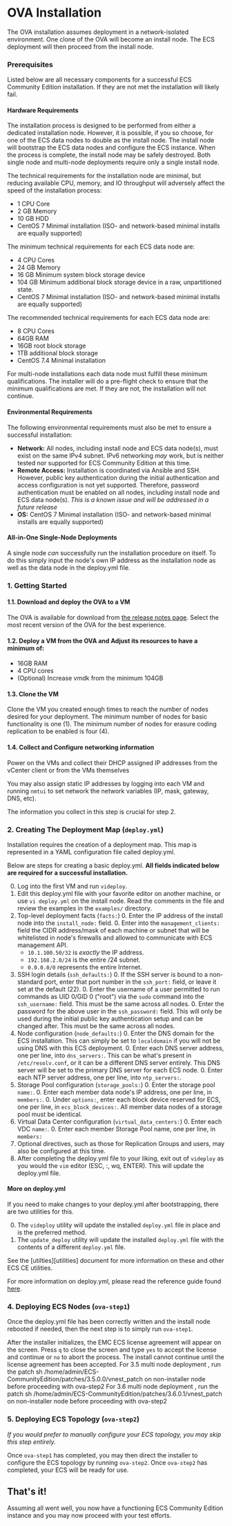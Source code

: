 # OVA Installation

The OVA installation assumes deployment in a network-isolated environment.  One clone of the OVA will become an install node.  The ECS deployment will then proceed from the install node.

### Prerequisites

Listed below are all necessary components for a successful ECS Community Edition installation. If they are not met the installation will likely fail.

#### Hardware Requirements

The installation process is designed to be performed from either a dedicated installation node. However, it is possible, if you so choose, for one of the ECS data nodes to double as the install node.  The install node will bootstrap the ECS data nodes and configure the ECS instance. When the process is complete, the install node may be safely destroyed. Both single node and multi-node deployments require only a single install node.

The technical requirements for the installation node are minimal, but reducing available CPU, memory, and IO throughput will adversely affect the speed of the installation process:

* 1 CPU Core
* 2 GB Memory
* 10 GB HDD
* CentOS 7 Minimal installation (ISO- and network-based minimal installs are equally supported)

The minimum technical requirements for each ECS data node are:

* 4 CPU Cores
* 24 GB Memory
* 16 GB Minimum system block storage device
* 104 GB Minimum additional block storage device in a raw, unpartitioned state.
* CentOS 7 Minimal installation (ISO- and network-based minimal installs are equally supported)

The recommended technical requirements for each ECS data node are:

* 8 CPU Cores
* 64GB RAM
* 16GB root block storage
* 1TB additional block storage
* CentOS 7.4 Minimal installation

For multi-node installations each data node must fulfill these minimum qualifications. The installer will do a pre-flight check to ensure that the minimum qualifications are met. If they are not, the installation will not continue.

#### Environmental Requirements

The following environmental requirements must also be met to ensure a successful installation:

* **Network:** All nodes, including install node and ECS data node(s), must exist on the same IPv4 subnet.  IPv6 networking *may* work, but is neither tested nor supported for ECS Community Edition at this time.
* **Remote Access:** Installation is coordinated via Ansible and SSH. However, public key authentication during the initial authentication and access configuration is not yet supported.  Therefore, password authentication must be enabled on all nodes, including install node and ECS data node(s).  *This is a known issue and will be addressed in a future release*
* **OS:** CentOS 7 Minimal installation (ISO- and network-based minimal installs are equally supported)

#### All-in-One Single-Node Deployments

A single node *can* successfully run the installation procedure on itself. To do this simply input the node's own IP address as the installation node as well as the data node in the deploy.yml file.

### 1. Getting Started

#### 1.1. Download and deploy the OVA to a VM
The OVA is available for download from [the release notes page](https://github.com/EMCECS/ECS-CommunityEdition/releases).  Select the most recent version of the OVA for the best experience.

#### 1.2. Deploy a VM from the OVA and Adjust its resources to have a minimum of:

* 16GB RAM
* 4 CPU cores
* (Optional) Increase vmdk from the minimum 104GB

#### 1.3. Clone the VM
Clone the VM you created enough times to reach the number of nodes desired for your deployment.  The minimum number of nodes for basic functionality is one (1).  The minimum number of nodes for erasure coding replication to be enabled is four (4).

#### 1.4. Collect and Configure networking information

Power on the VMs and collect their DHCP assigned IP addresses from the vCenter client or from the VMs themselves

You may also assign static IP addresses by logging into each VM and running `nmtui` to set network the network variables (IP, mask, gateway, DNS, etc).

The information you collect in this step is crucial for step 2.

### 2. Creating The Deployment Map (`deploy.yml`)
Installation requires the creation of a deployment map. This map is represented in a YAML configuration file called deploy.yml.

Below are steps for creating a basic deploy.yml. **All fields indicated below are required for a successful installation.**

0. Log into the first VM and run `videploy`.
0. Edit this deploy.yml file with your favorite editor on another machine, or use `vi deploy.yml` on the install node.  Read the comments in the file and review the examples in the `examples/` directory.
0. Top-level deployment facts (`facts:`)
    0. Enter the IP address of the install node into the `install_node:` field.
    0. Enter into the `management_clients:` field the CIDR address/mask of each machine or subnet that will be whitelisted in node's firewalls and allowed to communicate with ECS management API.
      * `10.1.100.50/32` is *exactly* the IP address.
      * `192.168.2.0/24` is the entire /24 subnet.
      * `0.0.0.0/0` represents the entire Internet.
0. SSH login details (`ssh_defaults:`)
    0. If the SSH server is bound to a non-standard port, enter that port number in the `ssh_port:` field, or leave it set at the default (22).
    0. Enter the username of a user permitted to run commands as UID 0/GID 0 ("root") via the `sudo` command into the `ssh_username:` field. This must be the same across all nodes.
    0. Enter the password for the above user in the `ssh_password:` field. This will only be used during the initial public key authentication setup and can be changed after.  This must be the same across all nodes.
0. Node configuration (`node_defaults:`)
    0. Enter the DNS domain for the ECS installation.  This can simply be set to `localdomain` if you will not be using DNS with this ECS deployment.
    0. Enter each DNS server address, one per line, into `dns_servers:`. This can be what's present in `/etc/resolv.conf`, or it can be a different DNS server entirely.  This DNS server will be set to the primary DNS server for each ECS node.
    0. Enter each NTP server address, one per line, into `ntp_servers:`.
0. Storage Pool configuration (`storage_pools:`)
    0. Enter the storage pool `name:`.
    0. Enter each member data node's IP address, one per line, in `members:`.
    0. Under `options:`, enter each block device reserved for ECS, one per line, in `ecs_block_devices:`.  All member data nodes of a storage pool must be identical.
0. Virtual Data Center configuration (`virtual_data_centers:`)
    0. Enter each VDC `name:`.
    0. Enter each member Storage Pool name, one per line, in `members:`
0. Optional directives, such as those for Replication Groups and users, may also be configured at this time.
0. After completing the deploy.yml file to your liking, exit out of `videploy` as you would the `vim` editor (ESC, :, wq, ENTER).  This will update the deploy.yml file.

#### More on deploy.yml
If you need to make changes to your deploy.yml after bootstrapping, there are two utilities for this.

0. The `videploy` utility will update the installed `deploy.yml` file in place and is the preferred method.
0. The `update_deploy` utility will update the installed `deploy.yml` file with the contents of a different `deploy.yml` file.

See the [utilties][utilities] document for more information on these and other ECS CE utilities.

For more information on deploy.yml, please read the reference guide found [here](deploy.yml.md).

### 4. Deploying ECS Nodes (`ova-step1`)

Once the deploy.yml file has been correctly written and the install node rebooted if needed, then the next step is to simply run `ova-step1`.

After the installer initializes, the EMC ECS license agreement will appear on the screen. Press `q` to close the screen and type `yes` to accept the license and continue or `no` to abort the process. The install cannot continue until the license agreement has been accepted.
For 3.5 multi node deployment , run the patch  sh /home/admin/ECS-CommunityEdition/patches/3.5.0.0/vnest_patch on non-installer node before proceeding with ova-step2
For 3.6 multi node deployment , run the patch  sh /home/admin/ECS-CommunityEdition/patches/3.6.0.1/vnest_patch on non-installer node before proceeding with ova-step2

### 5. Deploying ECS Topology (`ova-step2`)
*If you would prefer to manually configure your ECS topology, you may skip this step entirely.*

Once `ova-step1` has completed, you may then direct the installer to configure the ECS topology by running `ova-step2`.  Once `ova-step2` has completed, your ECS will be ready for use.


## That's it!
Assuming all went well, you now have a functioning ECS Community Edition instance and you may now proceed with your test efforts.

[utilties]: /utilities/utilities.md
